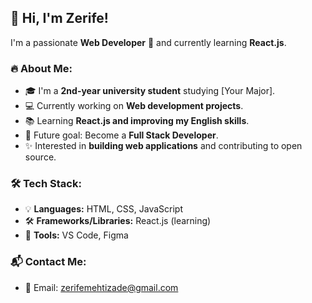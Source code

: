 ## 👋 Hi, I'm Zerife!  
I'm a passionate **Web Developer** 🚀 and currently learning **React.js**.

### 🔥 About Me:
- 🎓 I'm a **2nd-year university student** studying [Your Major].
- 💻 Currently working on **Web development projects**.
- 📚 Learning **React.js and improving my English skills**.
- 🌱 Future goal: Become a **Full Stack Developer**.
- ✨ Interested in **building web applications** and contributing to open source.

### 🛠️ Tech Stack:
- 💡 **Languages:** HTML, CSS, JavaScript  
- 🛠️ **Frameworks/Libraries:** React.js (learning)  
- 🎨 **Tools:** VS Code, Figma

### 📬 Contact Me:
- 📧 Email: zerifemehtizade@gmail.com
